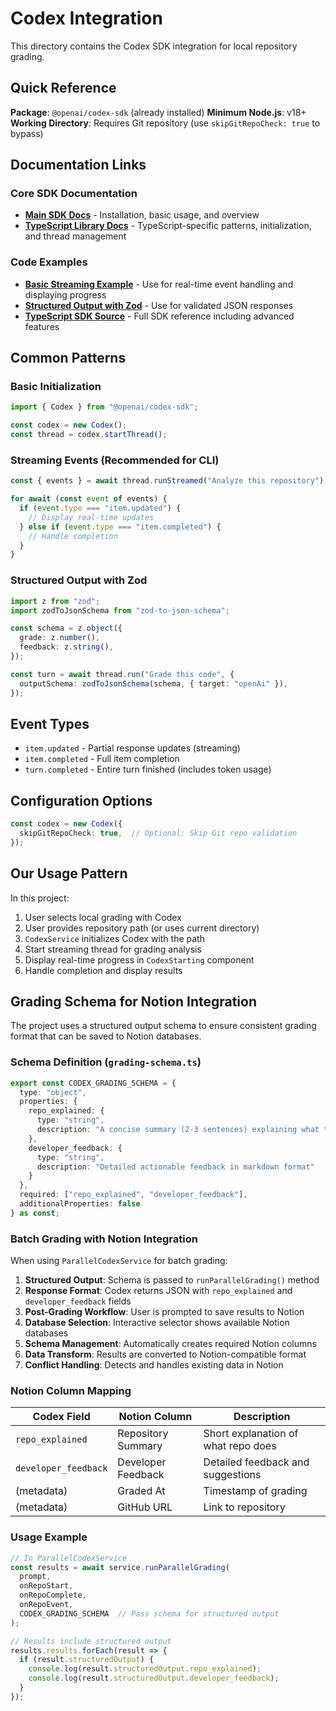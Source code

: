 # Codex Integration

This directory contains the Codex SDK integration for local repository grading.

## Quick Reference

**Package**: `@openai/codex-sdk` (already installed)
**Minimum Node.js**: v18+
**Working Directory**: Requires Git repository (use `skipGitRepoCheck: true` to bypass)

## Documentation Links

### Core SDK Documentation
- **[Main SDK Docs](https://developers.openai.com/codex/sdk/)** - Installation, basic usage, and overview
- **[TypeScript Library Docs](https://developers.openai.com/codex/sdk/#typescript-library)** - TypeScript-specific patterns, initialization, and thread management

### Code Examples
- **[Basic Streaming Example](https://github.com/openai/codex/blob/main/sdk/typescript/samples/basic_streaming.ts)** - Use for real-time event handling and displaying progress
- **[Structured Output with Zod](https://github.com/openai/codex/blob/main/sdk/typescript/samples/structured_output_zod.ts)** - Use for validated JSON responses
- **[TypeScript SDK Source](https://github.com/openai/codex/tree/main/sdk/typescript)** - Full SDK reference including advanced features

## Common Patterns

### Basic Initialization
```typescript
import { Codex } from "@openai/codex-sdk";

const codex = new Codex();
const thread = codex.startThread();
```

### Streaming Events (Recommended for CLI)
```typescript
const { events } = await thread.runStreamed("Analyze this repository");

for await (const event of events) {
  if (event.type === "item.updated") {
    // Display real-time updates
  } else if (event.type === "item.completed") {
    // Handle completion
  }
}
```

### Structured Output with Zod
```typescript
import z from "zod";
import zodToJsonSchema from "zod-to-json-schema";

const schema = z.object({
  grade: z.number(),
  feedback: z.string(),
});

const turn = await thread.run("Grade this code", {
  outputSchema: zodToJsonSchema(schema, { target: "openAi" }),
});
```

## Event Types

- `item.updated` - Partial response updates (streaming)
- `item.completed` - Full item completion
- `turn.completed` - Entire turn finished (includes token usage)

## Configuration Options

```typescript
const codex = new Codex({
  skipGitRepoCheck: true,  // Optional: Skip Git repo validation
});
```

## Our Usage Pattern

In this project:
1. User selects local grading with Codex
2. User provides repository path (or uses current directory)
3. `CodexService` initializes Codex with the path
4. Start streaming thread for grading analysis
5. Display real-time progress in `CodexStarting` component
6. Handle completion and display results

## Grading Schema for Notion Integration

The project uses a structured output schema to ensure consistent grading format that can be saved to Notion databases.

### Schema Definition (`grading-schema.ts`)

```typescript
export const CODEX_GRADING_SCHEMA = {
  type: "object",
  properties: {
    repo_explained: {
      type: "string",
      description: "A concise summary (2-3 sentences) explaining what the repository accomplishes"
    },
    developer_feedback: {
      type: "string",
      description: "Detailed actionable feedback in markdown format"
    }
  },
  required: ["repo_explained", "developer_feedback"],
  additionalProperties: false
} as const;
```

### Batch Grading with Notion Integration

When using `ParallelCodexService` for batch grading:

1. **Structured Output**: Schema is passed to `runParallelGrading()` method
2. **Response Format**: Codex returns JSON with `repo_explained` and `developer_feedback` fields
3. **Post-Grading Workflow**: User is prompted to save results to Notion
4. **Database Selection**: Interactive selector shows available Notion databases
5. **Schema Management**: Automatically creates required Notion columns
6. **Data Transform**: Results are converted to Notion-compatible format
7. **Conflict Handling**: Detects and handles existing data in Notion

### Notion Column Mapping

| Codex Field | Notion Column | Description |
|-------------|---------------|-------------|
| `repo_explained` | Repository Summary | Short explanation of what repo does |
| `developer_feedback` | Developer Feedback | Detailed feedback and suggestions |
| (metadata) | Graded At | Timestamp of grading |
| (metadata) | GitHub URL | Link to repository |

### Usage Example

```typescript
// In ParallelCodexService
const results = await service.runParallelGrading(
  prompt,
  onRepoStart,
  onRepoComplete,
  onRepoEvent,
  CODEX_GRADING_SCHEMA  // Pass schema for structured output
);

// Results include structured output
results.results.forEach(result => {
  if (result.structuredOutput) {
    console.log(result.structuredOutput.repo_explained);
    console.log(result.structuredOutput.developer_feedback);
  }
});
```
